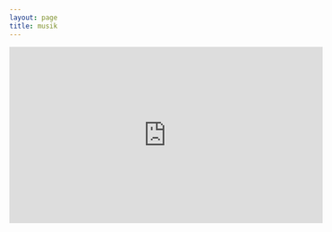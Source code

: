 ```yaml
---
layout: page
title: musik
---
```

<iframe width="560" height="315" src="https://www.youtube.com/embed/7zWWxRrlA7Q?rel=0" frameborder="0" allow="autoplay; encrypted-media" allowfullscreen></iframe>
